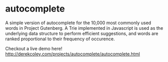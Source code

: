 # autocomplete

A simple version of autocomplete for the 10,000 most commonly used words in Project Gutenberg. A Trie implemented in Javascript is used as the underlying data structure to perform efficient suggestions, and words are ranked proportional to their frequency of occurence.

Checkout a live demo here! http://derekcoley.com/projects/autocomplete/autocomplete.html
